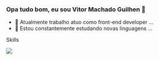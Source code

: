 ### Opa tudo bom, eu sou Vitor Machado Guilhen 👋


- 🔭 Atualmente trabalho atuo como front-end developer ...
- 🌱 Estou constantemente estudando novas linguagens ...

Skills

<img src='https://img.shields.io/badge/C%23-239120?style=for-the-badge&logo=c-sharp&logoColor=white'/>

